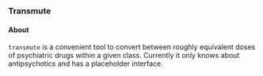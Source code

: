 ### Transmute

#### About
`transmute` is a convenient tool to convert between roughly equivalent doses of psychiatric drugs within a given class. Currently it only knows about antipsychotics and has a placeholder interface.